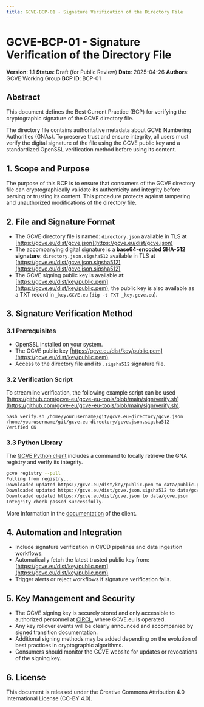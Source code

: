 ```yaml
---
title: GCVE-BCP-01 - Signature Verification of the Directory File 
---
```


# GCVE-BCP-01 - Signature Verification of the Directory File

**Version**: 1.1
**Status**: Draft (for Public Review)
**Date**: 2025-04-26
**Authors**: GCVE Working Group
**BCP ID**: BCP-01

## Abstract

This document defines the Best Current Practice (BCP) for verifying the cryptographic signature of the GCVE directory file. 

The directory file contains authoritative metadata about GCVE Numbering Authorities (GNAs). To preserve trust and ensure integrity, all users must verify the digital signature of the file using the GCVE public key and a standardized OpenSSL verification method before using its content.

## 1. Scope and Purpose

The purpose of this BCP is to ensure that consumers of the GCVE directory file can cryptographically validate its authenticity and integrity before parsing or trusting its content. This procedure protects against tampering and unauthorized modifications of the directory file.

## 2. File and Signature Format

- The GCVE directory file is named: `directory.json` available in TLS at [https://gcve.eu/dist/gcve.json](https://gcve.eu/dist/gcve.json)
- The accompanying digital signature is a **base64-encoded SHA-512 signature**: `directory.json.sigsha512` available in TLS at [https://gcve.eu/dist/gcve.json.sigsha512](https://gcve.eu/dist/gcve.json.sigsha512)
- The GCVE signing public key is available at: [https://gcve.eu/dist/key/public.pem](https://gcve.eu/dist/key/public.pem), the public key is also available as a TXT record in `_key.GCVE.eu` (`dig -t TXT _key.gcve.eu`).

## 3. Signature Verification Method

### 3.1 Prerequisites

- OpenSSL installed on your system.
- The GCVE public key [https://gcve.eu/dist/key/public.pem](https://gcve.eu/dist/key/public.pem).
- Access to the directory file and its `.sigsha512` signature file.

### 3.2 Verification Script

To streamline verification, the following example script can be used [https://github.com/gcve-eu/gcve-eu-tools/blob/main/sign/verify.sh](https://github.com/gcve-eu/gcve-eu-tools/blob/main/sign/verify.sh).

~~~
bash verify.sh /home/yourusername/git/gcve.eu-directory/gcve.json /home/yourusername/git/gcve.eu-directory/gcve.json.sigsha512
Verified OK
~~~ 

### 3.3 Python Library

The [GCVE Python client](https://github.com/gcve-eu/gcve) includes a command to locally retrieve the GNA registry and verify its integrity.

```bash
gcve registry --pull
Pulling from registry...
Downloaded updated https://gcve.eu/dist/key/public.pem to data/public.pem
Downloaded updated https://gcve.eu/dist/gcve.json.sigsha512 to data/gcve.json.sigsha512
Downloaded updated https://gcve.eu/dist/gcve.json to data/gcve.json
Integrity check passed successfully.
```

More information in the [documentation](https://github.com/gcve-eu/gcve?tab=readme-ov-file#examples-of-usage) of the client.

## 4. Automation and Integration

- Include signature verification in CI/CD pipelines and data ingestion workflows.
- Automatically fetch the latest trusted public key from: [https://gcve.eu/dist/key/public.pem](https://gcve.eu/dist/key/public.pem)
- Trigger alerts or reject workflows if signature verification fails.

## 5. Key Management and Security

- The GCVE signing key is securely stored and only accessible to authorized personnel at [CIRCL](https://circl.lu), where GCVE.eu is operated.
- Any key rollover events will be clearly announced and accompanied by signed transition documentation.
- Additional signing methods may be added depending on the evolution of best practices in cryptographic algorithms.
- Consumers should monitor the GCVE website for updates or revocations of the signing key.

## 6. License

This document is released under the Creative Commons Attribution 4.0 International License (CC-BY 4.0).



